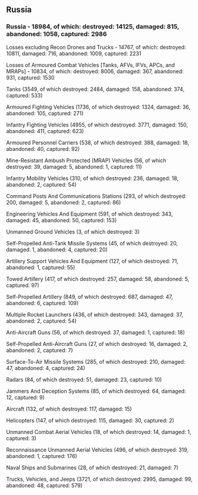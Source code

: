 
 
 ## Russia
 
 ### Russia - 18984, of which: destroyed: 14125, damaged: 815, abandoned: 1058, captured: 2986

 Losses excluding Recon Drones and Trucks - 14767, of which: destroyed: 10811, damaged: 716, abandoned: 1009, captured: 2231

 Losses of Armoured Combat Vehicles [Tanks, AFVs, IFVs, APCs, and MRAPs] - 10834, of which: destroyed: 8006, damaged: 367, abandoned: 931, captured: 1530

 

 

 Tanks (3549, of which destroyed: 2484, damaged: 158, abandoned: 374, captured: 533)

 Armoured Fighting Vehicles (1736, of which destroyed: 1324, damaged: 36, abandoned: 105, captured: 271)

 Infantry Fighting Vehicles (4955, of which destroyed: 3771, damaged: 150, abandoned: 411, captured: 623)

 Armoured Personnel Carriers (538, of which destroyed: 388, damaged: 18, abandoned: 40, captured: 92)

 Mine-Resistant Ambush Protected (MRAP) Vehicles (56, of which destroyed: 39, damaged: 5, abandoned: 1, captured: 11)

 Infantry Mobility Vehicles (310, of which destroyed: 236, damaged: 18, abandoned: 2, captured: 54)

 Command Posts And Communications Stations (293, of which destroyed: 200, damaged: 5, abandoned: 2, captured: 86)

 Engineering Vehicles And Equipment (591, of which destroyed: 343, damaged: 45, abandoned: 50, captured: 153)

 Unmanned Ground Vehicles (3, of which destroyed: 3)

 Self-Propelled Anti-Tank Missile Systems (45, of which destroyed: 20, damaged: 1, abandoned: 4, captured: 20)

 Artillery Support Vehicles And Equipment (127, of which destroyed: 71, abandoned: 1, captured: 55)

 Towed Artillery (417, of which destroyed: 257, damaged: 58, abandoned: 5, captured: 97)

 Self-Propelled Artillery (849, of which destroyed: 687, damaged: 47, abandoned: 6, captured: 109)

 Multiple Rocket Launchers (436, of which destroyed: 343, damaged: 37, abandoned: 2, captured: 54)

 Anti-Aircraft Guns (56, of which destroyed: 37, damaged: 1, captured: 18)

 Self-Propelled Anti-Aircraft Guns (27, of which destroyed: 16, damaged: 2, abandoned: 2, captured: 7)

 Surface-To-Air Missile Systems (285, of which destroyed: 210, damaged: 47, abandoned: 4, captured: 24)

 Radars (84, of which destroyed: 51, damaged: 23, captured: 10)

 Jammers And Deception Systems (85, of which destroyed: 64, damaged: 12, captured: 9)

 Aircraft (132, of which destroyed: 117, damaged: 15)

 Helicopters (147, of which destroyed: 115, damaged: 30, captured: 2)

 Unmanned Combat Aerial Vehicles (18, of which destroyed: 14, damaged: 1, captured: 3)

 Reconnaissance Unmanned Aerial Vehicles (496, of which destroyed: 319, abandoned: 1, captured: 176)

 Naval Ships and Submarines (28, of which destroyed: 21, damaged: 7)

 Trucks, Vehicles, and Jeeps (3721, of which destroyed: 2995, damaged: 99, abandoned: 48, captured: 579)

